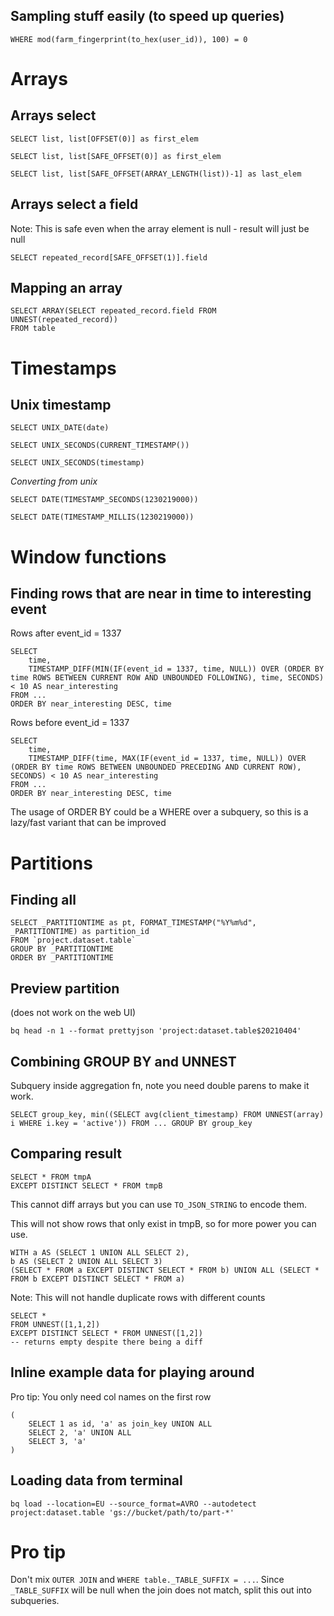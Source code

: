 ## Sampling stuff easily (to speed up queries)

    WHERE mod(farm_fingerprint(to_hex(user_id)), 100) = 0

# Arrays

## Arrays select

    SELECT list, list[OFFSET(0)] as first_elem

    SELECT list, list[SAFE_OFFSET(0)] as first_elem

    SELECT list, list[SAFE_OFFSET(ARRAY_LENGTH(list))-1] as last_elem

## Arrays select a field

Note: This is safe even when the array element is null - result will just be null

    SELECT repeated_record[SAFE_OFFSET(1)].field

## Mapping an array

    SELECT ARRAY(SELECT repeated_record.field FROM UNNEST(repeated_record))
    FROM table


# Timestamps

## Unix timestamp

    SELECT UNIX_DATE(date)

    SELECT UNIX_SECONDS(CURRENT_TIMESTAMP())

    SELECT UNIX_SECONDS(timestamp)

*Converting from unix*

    SELECT DATE(TIMESTAMP_SECONDS(1230219000))

    SELECT DATE(TIMESTAMP_MILLIS(1230219000))

# Window functions

## Finding rows that are near in time to interesting event

Rows after event_id = 1337

    SELECT
        time,
        TIMESTAMP_DIFF(MIN(IF(event_id = 1337, time, NULL)) OVER (ORDER BY time ROWS BETWEEN CURRENT ROW AND UNBOUNDED FOLLOWING), time, SECONDS) < 10 AS near_interesting
    FROM ...
    ORDER BY near_interesting DESC, time

Rows before event_id = 1337

    SELECT
        time,
        TIMESTAMP_DIFF(time, MAX(IF(event_id = 1337, time, NULL)) OVER (ORDER BY time ROWS BETWEEN UNBOUNDED PRECEDING AND CURRENT ROW), SECONDS) < 10 AS near_interesting
    FROM ...
    ORDER BY near_interesting DESC, time

The usage of ORDER BY could be a WHERE over a subquery, so this is a lazy/fast variant that can be improved

# Partitions

## Finding all

    SELECT _PARTITIONTIME as pt, FORMAT_TIMESTAMP("%Y%m%d", _PARTITIONTIME) as partition_id
    FROM `project.dataset.table`
    GROUP BY _PARTITIONTIME
    ORDER BY _PARTITIONTIME

## Preview partition

(does not work on the web UI)

    bq head -n 1 --format prettyjson 'project:dataset.table$20210404'

## Combining GROUP BY and UNNEST

Subquery inside aggregation fn, note you need double parens to make it work.

    SELECT group_key, min((SELECT avg(client_timestamp) FROM UNNEST(array) i WHERE i.key = 'active')) FROM ... GROUP BY group_key

## Comparing result

    SELECT * FROM tmpA
    EXCEPT DISTINCT SELECT * FROM tmpB

This cannot diff arrays but you can use `TO_JSON_STRING` to encode them.

This will not show rows that only exist in tmpB, so for more power you can use.

    WITH a AS (SELECT 1 UNION ALL SELECT 2),
    b AS (SELECT 2 UNION ALL SELECT 3)
    (SELECT * FROM a EXCEPT DISTINCT SELECT * FROM b) UNION ALL (SELECT * FROM b EXCEPT DISTINCT SELECT * FROM a)

Note: This will not handle duplicate rows with different counts

    SELECT *
    FROM UNNEST([1,1,2])
    EXCEPT DISTINCT SELECT * FROM UNNEST([1,2])
    -- returns empty despite there being a diff

## Inline example data for playing around

Pro tip: You only need col names on the first row

    (
        SELECT 1 as id, 'a' as join_key UNION ALL
        SELECT 2, 'a' UNION ALL
        SELECT 3, 'a'
    )

## Loading data from terminal

    bq load --location=EU --source_format=AVRO --autodetect project:dataset.table 'gs://bucket/path/to/part-*'

# Pro tip

Don't mix `OUTER JOIN` and `WHERE table._TABLE_SUFFIX = ...`. Since `_TABLE_SUFFIX` will be null when the join does not match, split this out into subqueries.